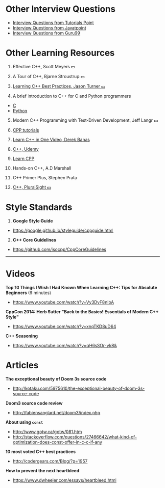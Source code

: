 # Other Interview Questions
- [Interview Questions from Tutorials Point](https://www.tutorialspoint.com/cplusplus/cpp_interview_questions.htm)
- [Interview Questions from Javatpoint](https://www.toptal.com/c-plus-plus/interview-questions)
- [Interview Questions from Guru99](https://career.guru99.com/top-24-c-interview-questions/)

# Other Learning Resources

1. Effective C++, Scott Meyers :dollar:

2. A Tour of C++, Bjarne Stroustrup :dollar:

3. [Learning C++ Best Practices, Jason Turner :dollar:](http://shop.oreilly.com/product/0636920049814.do?sortby=publicationDate)

4. A brief introduction to C++ for C and Python programmers
- [C](http://users.aims.ac.za/~nneoma/cpptut/cpptut.html)
- [Python](http://users.aims.ac.za/~nneoma/cpp4py/cpptut.html)

5. Modern C++ Programming with Test-Driven Development, Jeff Langr :dollar:

6. [CPP tutorials](http://www.tenouk.com/cncplusplustutorials.html)

7. [Learn C++ in One Video, Derek Banas](https://www.youtube.com/watch?v=Rub-JsjMhWY)

8. [C++, Udemy](https://www.udemy.com/courses/search/?ref=home&src=ukw&q=c%2B%2B&price=price-free)

9. [Learn CPP](http://www.learncpp.com/)

10. Hands-on C++, A.D Marshall

11. C++ Primer Plus, Stephen Prata

12. [C++, PluralSight :dollar:](https://www.pluralsight.com/paths/c-plus-plus)



# Style Standards

1. **Google Style Guide**
- https://google.github.io/styleguide/cppguide.html

2. **C++ Core Guidelines**
- https://github.com/isocpp/CppCoreGuidelines

---

# Videos

**Top 10 Things I Wish I Had Known When Learning C++: Tips for Absolute Beginners** (6 minutes)
- https://www.youtube.com/watch?v=Vy3DvF8nibA

**CppCon 2014: Herb Sutter "Back to the Basics! Essentials of Modern C++ Style"**
- https://www.youtube.com/watch?v=xnqTKD8uD64

**C++ Seasoning**
- https://www.youtube.com/watch?v=qH6sSOr-yk8&

# Articles 

**The exceptional beauty of Doom 3s source code**
- http://kotaku.com/5975610/the-exceptional-beauty-of-doom-3s-source-code

**Doom3 source code review**
- http://fabiensanglard.net/doom3/index.php

**About using `const`**
- http://www.gotw.ca/gotw/081.htm
- http://stackoverflow.com/questions/27466642/what-kind-of-optimization-does-const-offer-in-c-c-if-any

**10 most voted C++ best practices**
- http://codergears.com/Blog/?p=1957

**How to prevent the next heartbleed**
- https://www.dwheeler.com/essays/heartbleed.html
